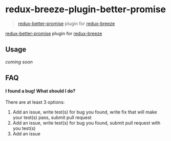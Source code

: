 # redux-breeze-plugin-better-promise
> [redux-better-promise](https://github.com/Lukasz-pluszczewski/redux-better-promise) plugin for [redux-breeze](https://github.com/Lukasz-pluszczewski/reduxBreeze)

[redux-better-promise](https://github.com/Lukasz-pluszczewski/redux-better-promise) plugin for [redux-breeze](https://github.com/Lukasz-pluszczewski/reduxBreeze)

## Usage
*coming soon*

## FAQ
#### I found a bug! What should I do?
There are at least 3 options:
1. Add an issue, write test(s) for bug you found, write fix that will make your test(s) pass, submit pull request
2. Add an issue, write test(s) for bug you found, submit pull request with you test(s)
3. Add an issue
